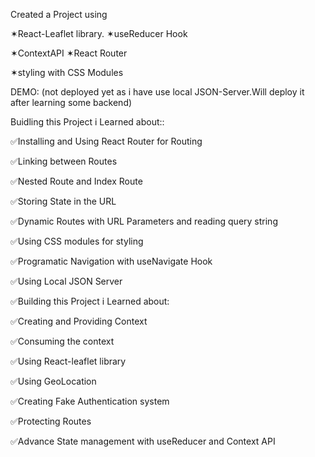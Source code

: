 

Created a Project using 

✶React-Leaflet library.    ✶useReducer Hook

✶ContextAPI                     ✶React Router

✶styling with CSS Modules

DEMO:
(not deployed yet as i have use local JSON-Server.Will deploy it after learning some backend)

Buidling this Project i Learned about::

✅Installing and Using React Router for Routing

✅Linking between Routes

✅Nested Route and Index Route

✅Storing State in the URL

✅Dynamic Routes with URL Parameters and reading query string

✅Using CSS modules for styling 

✅Programatic Navigation with useNavigate Hook

✅Using Local JSON Server

✅Building this Project i Learned about:

✅Creating and Providing Context

✅Consuming the context

✅Using React-leaflet library

✅Using GeoLocation

✅Creating Fake Authentication system 

✅Protecting Routes

✅Advance State management with useReducer and Context API

